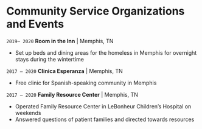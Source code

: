 # Community Service Organizations and Events
`2019– 2020` 
**Room in the Inn** | Memphis, TN 
- Set up beds and dining areas for the homeless in Memphis for overnight stays during the wintertime

`2017 – 2020`
**Clinica Esperanza** | Memphis, TN
- Free clinic for Spanish-speaking community in Memphis

`2017 – 2020` **Family Resource Center** | Memphis, TN
- Operated Family Resource Center in LeBonheur Children’s Hospital on weekends
- Answered questions of patient families and directed towards resources
    